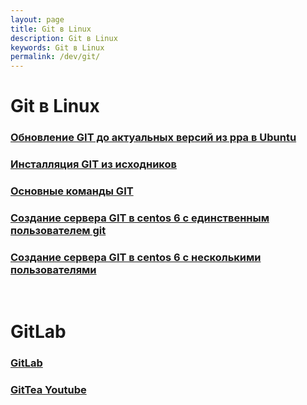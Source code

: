 ```yaml
---
layout: page
title: Git в Linux
description: Git в Linux
keywords: Git в Linux
permalink: /dev/git/
---
```


# Git в Linux

### [Обновление GIT до актуальных версий из ppa в Ubuntu](/dev/git/install/ubuntu/ppa/)

### [Инсталляция GIT из исходников](/dev/git/install/)

### [Основные команды GIT](/dev/git/commands/)

### [Создание сервера GIT в centos 6 с единственным пользователем git](/dev/git/git-server/centos/6/ver1/)

### [Создание сервера GIT в centos 6 с несколькими пользователями](/dev/git/git-server/centos/6/ver2/)

<br/>

# GitLab

### [GitLab](/dev/git/gitlab/)

### [GitTea Youtube](https://www.youtube.com/watch?v=dTvTBlzKqgg)
